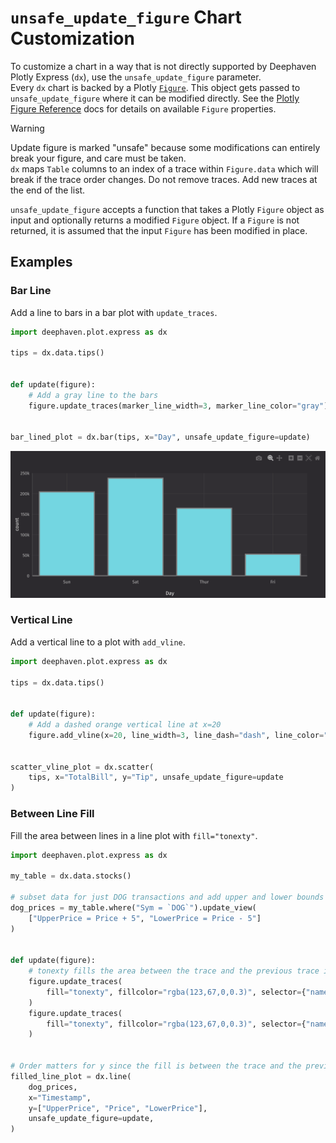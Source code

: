 # `unsafe_update_figure` Chart Customization

To customize a chart in a way that is not directly supported by Deephaven Plotly Express (`dx`), use the `unsafe_update_figure` parameter.  
Every `dx` chart is backed by a Plotly [`Figure`](https://plotly.com/python/figure-structure/). This object gets passed to `unsafe_update_figure` where it can be modified directly. See the [Plotly Figure Reference](https://plotly.com/python/reference/) docs for details on available `Figure` properties.

> [!WARNING]
> Update figure is marked "unsafe" because some modifications can entirely break your figure, and care must be taken.  
> `dx` maps `Table` columns to an index of a trace within `Figure.data` which will break if the trace order changes. Do not remove traces. Add new traces at the end of the list.

`unsafe_update_figure` accepts a function that takes a Plotly `Figure` object as input and optionally returns a modified `Figure` object. If a `Figure` is not returned, it is assumed that the input `Figure` has been modified in place.

## Examples

### Bar Line

Add a line to bars in a bar plot with `update_traces`.

```python
import deephaven.plot.express as dx

tips = dx.data.tips()


def update(figure):
    # Add a gray line to the bars
    figure.update_traces(marker_line_width=3, marker_line_color="gray")


bar_lined_plot = dx.bar(tips, x="Day", unsafe_update_figure=update)
```

![Unsafe Update Figure Example](./_assets/unsafe_update_figure.png)

### Vertical Line

Add a vertical line to a plot with `add_vline`.

```python
import deephaven.plot.express as dx

tips = dx.data.tips()


def update(figure):
    # Add a dashed orange vertical line at x=20
    figure.add_vline(x=20, line_width=3, line_dash="dash", line_color="orange")


scatter_vline_plot = dx.scatter(
    tips, x="TotalBill", y="Tip", unsafe_update_figure=update
)
```

### Between Line Fill

Fill the area between lines in a line plot with `fill="tonexty"`.

```python
import deephaven.plot.express as dx

my_table = dx.data.stocks()

# subset data for just DOG transactions and add upper and lower bounds
dog_prices = my_table.where("Sym = `DOG`").update_view(
    ["UpperPrice = Price + 5", "LowerPrice = Price - 5"]
)


def update(figure):
    # tonexty fills the area between the trace and the previous trace in the list
    figure.update_traces(
        fill="tonexty", fillcolor="rgba(123,67,0,0.3)", selector={"name": "LowerPrice"}
    )
    figure.update_traces(
        fill="tonexty", fillcolor="rgba(123,67,0,0.3)", selector={"name": "Price"}
    )


# Order matters for y since the fill is between the trace and the previous trace in the list
filled_line_plot = dx.line(
    dog_prices,
    x="Timestamp",
    y=["UpperPrice", "Price", "LowerPrice"],
    unsafe_update_figure=update,
)
```
